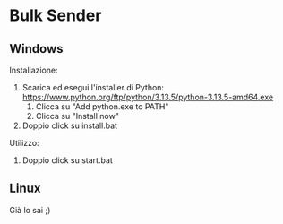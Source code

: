 # Bulk Sender

## Windows

Installazione:

1. Scarica ed esegui l'installer di Python: https://www.python.org/ftp/python/3.13.5/python-3.13.5-amd64.exe
   1. Clicca su "Add python.exe to PATH"
   2. Clicca su "Install now"
2. Doppio click su install.bat

Utilizzo:

1. Doppio click su start.bat

## Linux

Già lo sai ;)
